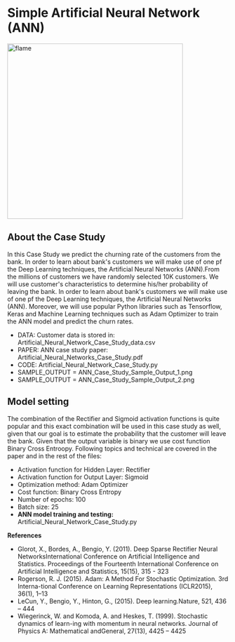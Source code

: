 # Simple Artificial Neural Network (ANN) 
<p align="Header">
  <a href="https://flame-engine.org">
    <img alt="flame" width="400px" src="https://www.stonebridge.uk.com/blog/wp-content/uploads/2019/10/neuron-animation-blog.gif">
  </a>
</p>


## About the Case Study
In this Case Study we predict the churning rate of the customers from the bank. In order to learn about bank's customers we will make use of one pf the Deep Learning techniques, the Artificial Neural Networks (ANN).From the millions of customers we have randomly selected 10K customers. We will use customer's characteristics to determine his/her probability of leaving the bank. In order to learn about bank's customers we will make use of one pf the Deep Learning techniques, the Artificial Neural Networks (ANN).
Moreover, we will use popular Python libraries such as Tensorflow, Keras and Machine Learning techniques such as Adam Optimizer to train the ANN model and predict the churn rates.

  - DATA: Customer data is stored in: Artificial_Neural_Network_Case_Study_data.csv
  - PAPER: ANN case study paper: Artificial_Neural_Networks_Case_Study.pdf
  - CODE: Artificial_Neural_Network_Case_Study.py 
  - SAMPLE_OUTPUT = ANN_Case_Study_Sample_Output_1.png
  - SAMPLE_OUTPUT = ANN_Case_Study_Sample_Output_2.png


## Model setting
The combination of the Rectifier and Sigmoid activation functions is quite popular and this exact combination will be used in this case study as well, given that our goal is to estimate the probability that the customer will leave the bank. Given that the output variable is binary we use cost function Binary Cross Entroopy. Following topics and technical are covered in the paper and in the rest of the files:
 - Activation function for Hidden Layer: Rectifier
 - Activation function for Output Layer: Sigmoid
 - Optimization method: Adam Optimizer
 - Cost function: Binary Cross Entropy
 - Number of epochs: 100
 - Batch size: 25
 - **ANN model training and testing:** Artificial_Neural_Network_Case_Study.py
      
   
**References**
 - Glorot,  X.,  Bordes,  A.,  Bengio,  Y.  (2011).  Deep  Sparse  Rectifier  Neural  NetworksInternational Conference on Artificial  Intelligence and Statistics. Proceedings of the Fourteenth International Conference on Artificial Intelligence and Statistics, 15(15), 315 - 323
 - Rogerson, R. J. (2015). Adam:  A Method For Stochastic Optimization. 3rd Interna-tional Conference on Learning Representations (ICLR2015), 36(1), 1–13
 - LeCun, Y., Bengio, Y., Hinton, G., (2015). Deep learning.Nature, 521, 436 – 444
 -  Wiegerinck, W. and Komoda, A. and Heskes, T. (1999). Stochastic dynamics of learn-ing  with  momentum  in  neural  networks. Journal  of  Physics  A:  Mathematical  andGeneral, 27(13), 4425 – 4425


